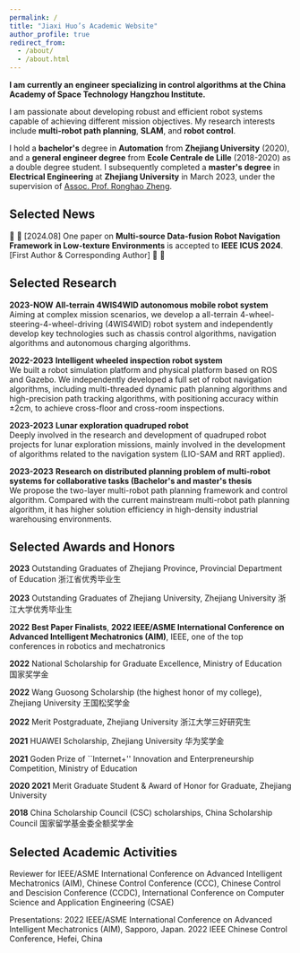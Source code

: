 ```yaml
---
permalink: /
title: "Jiaxi Huo’s Academic Website"
author_profile: true
redirect_from: 
  - /about/
  - /about.html
---
```


**I am currently an engineer specializing in control algorithms at the China Academy of Space Technology Hangzhou Institute.**

I am passionate about developing robust and efficient robot systems capable of achieving different mission objectives. My research interests include **multi-robot path planning**, **SLAM**, and **robot control**. 

I hold a **bachelor's** degree in **Automation** from **Zhejiang University** (2020), and a **general engineer degree** from **Ecole Centrale de Lille** (2018-2020) as a double degree student. I subsequently completed a **master's degree** in **Electrical Engineering** at **Zhejiang University** in March 2023, under the supervision of [Assoc. Prof. Ronghao Zheng](https://person.zju.edu.cn/en/ronghaozheng).

Selected News
-------
:tada: :tada: [2024.08] One paper on **Multi-source Data-fusion Robot Navigation Framework in Low-texture Environments** is accepted to **IEEE ICUS 2024**. [First Author & Corresponding Author] :tada: :tada:

Selected Research
-------
**2023-NOW** **All-terrain 4WIS4WID autonomous mobile robot system**  
Aiming at complex mission scenarios, we develop a all-terrain 4-wheel-steering-4-wheel-driving (4WIS4WID) robot system and independently develop key technologies such as chassis control algorithms, navigation algorithms and autonomous charging algorithms.  

**2022-2023** **Intelligent wheeled inspection robot system**  
We built a robot simulation platform and physical platform based on ROS and Gazebo. We independently developed a full set of robot navigation algorithms, including multi-threaded dynamic path planning algorithms and high-precision path tracking algorithms, with positioning accuracy within ±2cm, to achieve cross-floor and cross-room inspections.  

**2023-2023** **Lunar exploration quadruped robot**  
Deeply involved in the research and development of quadruped robot projects for lunar exploration missions, mainly involved in the development of algorithms related to the navigation system (LIO-SAM and RRT applied).  

**2023-2023** **Research on distributed planning problem of multi-robot systems for collaborative tasks (Bachelor's and master's thesis**  
We propose the two-layer multi-robot path planning framework and control algorithm. Compared with the current mainstream multi-robot path planning algorithm, it has higher solution efficiency in high-density industrial warehousing environments.


Selected Awards and Honors
-------
**2023** Outstanding Graduates of Zhejiang Province, Provincial Department of Education 浙江省优秀毕业生  

**2023** Outstanding Graduates of Zhejiang University, Zhejiang University 浙江大学优秀毕业生  

**2022** **Best Paper Finalists**, **2022 IEEE/ASME International Conference on Advanced Intelligent Mechatronics (AIM)**, IEEE, one of the top conferences in robotics and mechatronics  

**2022** National Scholarship for Graduate Excellence, Ministry of Education 国家奖学金  

**2022** Wang Guosong Scholarship (the highest honor of my college), Zhejiang University 王国松奖学金  

**2022** Merit Postgraduate, Zhejiang University 浙江大学三好研究生  

**2021** HUAWEI Scholarship, Zhejiang University 华为奖学金  

**2021** Goden Prize of ``Internet+'' Innovation and Enterpreneurship Competition, Ministry of Education  

**2020 2021** Merit Graduate Student & Award of Honor for Graduate, Zhejiang University  

**2018** China Scholarship Council (CSC) scholarships, China Scholarship Council 国家留学基金委全额奖学金  

Selected Academic Activities
-------
Reviewer for IEEE/ASME International Conference on Advanced Intelligent Mechatronics (AIM), Chinese Control Conference (CCC), Chinese Control and Descision Conference (CCDC), International Conference on Computer Science and Application Engineering (CSAE)

Presentations:
2022 IEEE/ASME International Conference on Advanced Intelligent Mechatronics (AIM), Sapporo, Japan. 
2022 IEEE Chinese Control Conference, Hefei, China

